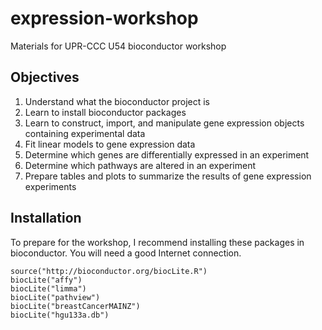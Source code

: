 expression-workshop
===================

Materials for UPR-CCC U54 bioconductor workshop

## Objectives

 1. Understand what the bioconductor project is
 1. Learn to install bioconductor packages
 1. Learn to construct, import, and manipulate gene expression objects
 containing experimental data
 1. Fit linear models to gene expression data
 1. Determine which genes are differentially expressed in an
 experiment
 1. Determine which pathways are altered in an experiment
 1. Prepare tables and plots to summarize the results of gene
 expression experiments

## Installation

To prepare for the workshop, I recommend installing these packages in
bioconductor. You will need a good Internet connection.

```
source("http://bioconductor.org/biocLite.R")
biocLite("affy")
biocLite("limma")
biocLite("pathview")
biocLite("breastCancerMAINZ")
biocLite("hgu133a.db")
```